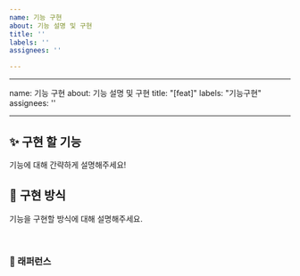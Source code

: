 ```yaml
---
name: 기능 구현
about: 기능 설명 및 구현
title: ''
labels: ''
assignees: ''

---
```


---
name: 기능 구현
about: 기능 설명 및 구현
title: "[feat]"
labels: "기능구현"
assignees: ''

---

## ✨ 구현 할 기능
기능에 대해 간략하게 설명해주세요!

## 📢 구현 방식
기능을 구현할 방식에 대해 설명해주세요.

<br>

### 📕 래퍼런스

